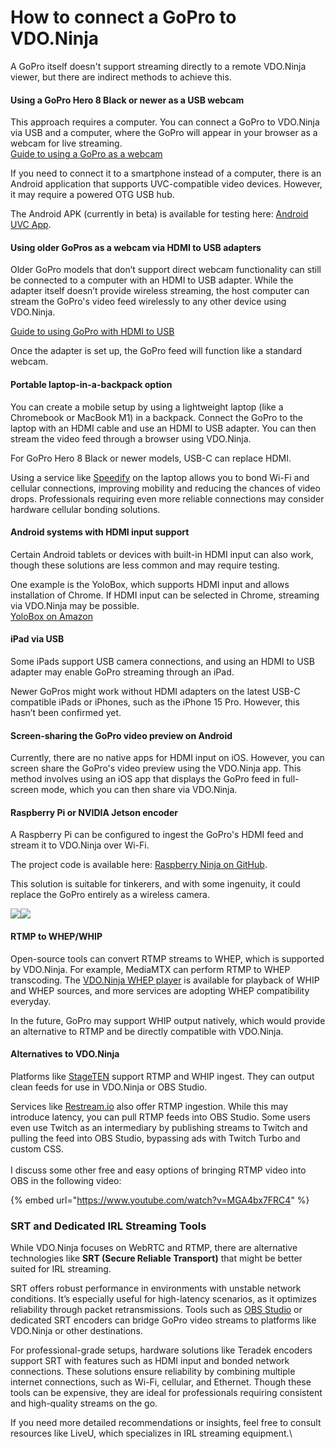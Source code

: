 # How to connect a GoPro to VDO.Ninja

A GoPro itself doesn't support streaming directly to a remote VDO.Ninja viewer, but there are indirect methods to achieve this.

#### **Using a GoPro Hero 8 Black or newer as a USB webcam**

This approach requires a computer. You can connect a GoPro to VDO.Ninja via USB and a computer, where the GoPro will appear in your browser as a webcam for live streaming.\
[Guide to using a GoPro as a webcam](https://gopro.com/en/ca/news/how-to-use-gopro-for-webcam)

If you need to connect it to a smartphone instead of a computer, there is an Android application that supports UVC-compatible video devices. However, it may require a powered OTG USB hub.

The Android APK (currently in beta) is available for testing here: [Android UVC App](https://drive.google.com/file/d/1L8meslXPEzivocH3wz48abNtJ926hQUr/view?usp=drive_link).

#### **Using older GoPros as a webcam via HDMI to USB adapters**

Older GoPro models that don’t support direct webcam functionality can still be connected to a computer with an HDMI to USB adapter. While the adapter itself doesn’t provide wireless streaming, the host computer can stream the GoPro's video feed wirelessly to any other device using VDO.Ninja.

[Guide to using GoPro with HDMI to USB](https://gopro.com/en/ca/news/how-to-use-gopro-for-webcam)

Once the adapter is set up, the GoPro feed will function like a standard webcam.

#### **Portable laptop-in-a-backpack option**

You can create a mobile setup by using a lightweight laptop (like a Chromebook or MacBook M1) in a backpack. Connect the GoPro to the laptop with an HDMI cable and use an HDMI to USB adapter. You can then stream the video feed through a browser using VDO.Ninja.

For GoPro Hero 8 Black or newer models, USB-C can replace HDMI.

Using a service like [Speedify](https://speedify.com) on the laptop allows you to bond Wi-Fi and cellular connections, improving mobility and reducing the chances of video drops. Professionals requiring even more reliable connections may consider hardware cellular bonding solutions.

#### **Android systems with HDMI input support**

Certain Android tablets or devices with built-in HDMI input can also work, though these solutions are less common and may require testing.

One example is the YoloBox, which supports HDMI input and allows installation of Chrome. If HDMI input can be selected in Chrome, streaming via VDO.Ninja may be possible.\
[YoloBox on Amazon](https://www.amazon.ca/YoloBox-Band-Facebook-YouTube-Encoder/dp/B07PP6KHHV)

#### **iPad via USB**

Some iPads support USB camera connections, and using an HDMI to USB adapter may enable GoPro streaming through an iPad.

Newer GoPros might work without HDMI adapters on the latest USB-C compatible iPads or iPhones, such as the iPhone 15 Pro. However, this hasn’t been confirmed yet.

#### **Screen-sharing the GoPro video preview on Android**

Currently, there are no native apps for HDMI input on iOS. However, you can screen share the GoPro's video preview using the VDO.Ninja app. This method involves using an iOS app that displays the GoPro feed in full-screen mode, which you can then share via VDO.Ninja.

#### **Raspberry Pi or NVIDIA Jetson encoder**

A Raspberry Pi can be configured to ingest the GoPro's HDMI feed and stream it to VDO.Ninja over Wi-Fi.

The project code is available here: [Raspberry Ninja on GitHub](https://github.com/steveseguin/raspberry_ninja).

This solution is suitable for tinkerers, and with some ingenuity, it could replace the GoPro entirely as a wireless camera.

![](<../.gitbook/assets/image (127) (1).png>)![](<../.gitbook/assets/image (227).png>)

#### **RTMP to WHEP/WHIP**

Open-source tools can convert RTMP streams to WHEP, which is supported by VDO.Ninja. For example, MediaMTX can perform RTMP to WHEP transcoding. The [VDO.Ninja WHEP player](https://vdo.ninja/whep) is available for playback of WHIP and WHEP sources, and more services are adopting WHEP compatibility everyday.

In the future, GoPro may support WHIP output natively, which would provide an alternative to RTMP and be directly compatible with VDO.Ninja.

#### **Alternatives to VDO.Ninja**

Platforms like [StageTEN](https://stageten.tv) support RTMP and WHIP ingest. They can output clean feeds for use in VDO.Ninja or OBS Studio.

Services like [Restream.io](https://restream.io) also offer RTMP ingestion. While this may introduce latency, you can pull RTMP feeds into OBS Studio. Some users even use Twitch as an intermediary by publishing streams to Twitch and pulling the feed into OBS Studio, bypassing ads with Twitch Turbo and custom CSS.\
\
I discuss some other free and easy options of bringing RTMP video into OBS in the following video:

{% embed url="https://www.youtube.com/watch?v=MGA4bx7FRC4" %}

### **SRT and Dedicated IRL Streaming Tools**

While VDO.Ninja focuses on WebRTC and RTMP, there are alternative technologies like **SRT (Secure Reliable Transport)** that might be better suited for IRL streaming.

SRT offers robust performance in environments with unstable network conditions. It’s especially useful for high-latency scenarios, as it optimizes reliability through packet retransmissions. Tools such as [OBS Studio](https://obsproject.com) or dedicated SRT encoders can bridge GoPro video streams to platforms like VDO.Ninja or other destinations.

For professional-grade setups, hardware solutions like Teradek encoders support SRT with features such as HDMI input and bonded network connections. These solutions ensure reliability by combining multiple internet connections, such as Wi-Fi, cellular, and Ethernet. Though these tools can be expensive, they are ideal for professionals requiring consistent and high-quality streams on the go.

If you need more detailed recommendations or insights, feel free to consult resources like LiveU, which specializes in IRL streaming equipment.\
